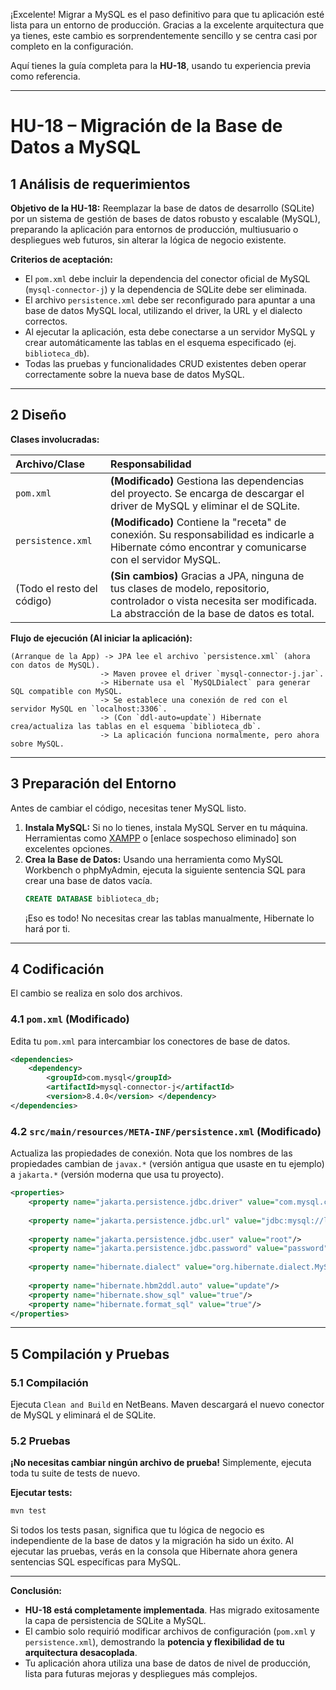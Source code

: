 ¡Excelente\! Migrar a MySQL es el paso definitivo para que tu aplicación esté lista para un entorno de producción. Gracias a la excelente arquitectura que ya tienes, este cambio es sorprendentemente sencillo y se centra casi por completo en la configuración.

Aquí tienes la guía completa para la **HU-18**, usando tu experiencia previa como referencia.

-----

# **HU-18 – Migración de la Base de Datos a MySQL**

## 1 Análisis de requerimientos

**Objetivo de la HU-18:**
Reemplazar la base de datos de desarrollo (SQLite) por un sistema de gestión de bases de datos robusto y escalable (MySQL), preparando la aplicación para entornos de producción, multiusuario o despliegues web futuros, sin alterar la lógica de negocio existente.

**Criterios de aceptación:**

  * El `pom.xml` debe incluir la dependencia del conector oficial de MySQL (`mysql-connector-j`) y la dependencia de SQLite debe ser eliminada.
  * El archivo `persistence.xml` debe ser reconfigurado para apuntar a una base de datos MySQL local, utilizando el driver, la URL y el dialecto correctos.
  * Al ejecutar la aplicación, esta debe conectarse a un servidor MySQL y crear automáticamente las tablas en el esquema especificado (ej. `biblioteca_db`).
  * Todas las pruebas y funcionalidades CRUD existentes deben operar correctamente sobre la nueva base de datos MySQL.

-----

## 2 Diseño

**Clases involucradas:**

| Archivo/Clase | Responsabilidad |
| :--- | :--- |
| `pom.xml` | **(Modificado)** Gestiona las dependencias del proyecto. Se encarga de descargar el driver de MySQL y eliminar el de SQLite. |
| `persistence.xml` | **(Modificado)** Contiene la "receta" de conexión. Su responsabilidad es indicarle a Hibernate cómo encontrar y comunicarse con el servidor MySQL. |
| (Todo el resto del código) | **(Sin cambios)** Gracias a JPA, ninguna de tus clases de modelo, repositorio, controlador o vista necesita ser modificada. La abstracción de la base de datos es total. |

**Flujo de ejecución (Al iniciar la aplicación):**

```
(Arranque de la App) -> JPA lee el archivo `persistence.xml` (ahora con datos de MySQL).
                    -> Maven provee el driver `mysql-connector-j.jar`.
                    -> Hibernate usa el `MySQLDialect` para generar SQL compatible con MySQL.
                    -> Se establece una conexión de red con el servidor MySQL en `localhost:3306`.
                    -> (Con `ddl-auto=update`) Hibernate crea/actualiza las tablas en el esquema `biblioteca_db`.
                    -> La aplicación funciona normalmente, pero ahora sobre MySQL.
```

-----

## 3 Preparación del Entorno

Antes de cambiar el código, necesitas tener MySQL listo.

1.  **Instala MySQL:** Si no lo tienes, instala MySQL Server en tu máquina. Herramientas como [XAMPP](https://www.apachefriends.org/index.html) o [enlace sospechoso eliminado] son excelentes opciones.
2.  **Crea la Base de Datos:** Usando una herramienta como MySQL Workbench o phpMyAdmin, ejecuta la siguiente sentencia SQL para crear una base de datos vacía.
    ```sql
    CREATE DATABASE biblioteca_db;
    ```
    ¡Eso es todo\! No necesitas crear las tablas manualmente, Hibernate lo hará por ti.

-----

## 4 Codificación

El cambio se realiza en solo dos archivos.

### **4.1 `pom.xml` (Modificado)**

Edita tu `pom.xml` para intercambiar los conectores de base de datos.

```xml
<dependencies>
    <dependency>
        <groupId>com.mysql</groupId>
        <artifactId>mysql-connector-j</artifactId>
        <version>8.4.0</version> </dependency>
</dependencies>
```

### **4.2 `src/main/resources/META-INF/persistence.xml` (Modificado)**

Actualiza las propiedades de conexión. Nota que los nombres de las propiedades cambian de `javax.*` (versión antigua que usaste en tu ejemplo) a `jakarta.*` (versión moderna que usa tu proyecto).

```xml
<properties>
    <property name="jakarta.persistence.jdbc.driver" value="com.mysql.cj.jdbc.Driver"/>
    
    <property name="jakarta.persistence.jdbc.url" value="jdbc:mysql://localhost:3306/biblioteca_db?serverTimezone=UTC"/>
    
    <property name="jakarta.persistence.jdbc.user" value="root"/>
    <property name="jakarta.persistence.jdbc.password" value="password"/>
    
    <property name="hibernate.dialect" value="org.hibernate.dialect.MySQLDialect"/>
    
    <property name="hibernate.hbm2ddl.auto" value="update"/>
    <property name="hibernate.show_sql" value="true"/>
    <property name="hibernate.format_sql" value="true"/>
</properties>
```

-----

## 5 Compilación y Pruebas

### **5.1 Compilación**

Ejecuta `Clean and Build` en NetBeans. Maven descargará el nuevo conector de MySQL y eliminará el de SQLite.

### **5.2 Pruebas**

**¡No necesitas cambiar ningún archivo de prueba\!** Simplemente, ejecuta toda tu suite de tests de nuevo.

**Ejecutar tests:**

```bash
mvn test
```

Si todos los tests pasan, significa que tu lógica de negocio es independiente de la base de datos y la migración ha sido un éxito. Al ejecutar las pruebas, verás en la consola que Hibernate ahora genera sentencias SQL específicas para MySQL.

-----

**Conclusión:**

  * **HU-18 está completamente implementada**. Has migrado exitosamente la capa de persistencia de SQLite a MySQL.
  * El cambio solo requirió modificar archivos de configuración (`pom.xml` y `persistence.xml`), demostrando la **potencia y flexibilidad de tu arquitectura desacoplada**.
  * Tu aplicación ahora utiliza una base de datos de nivel de producción, lista para futuras mejoras y despliegues más complejos.